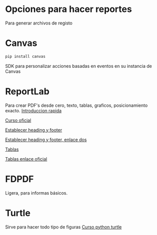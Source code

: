 # Opciones para hacer reportes
Para generar archivos de registo



# Canvas
```bash
pip install canvas
```

SDK para personalizar acciones basadas en eventos en su instancia de Canvas




# ReportLab
Para crear PDF's desde cero, texto, tablas, graficos, posicionamiento exacto.
[Introduccion rapida](https://recursospython.com/guias-y-manuales/crear-documentos-pdf-en-python-con-reportlab/)

[Curso oficial](https://docs.reportlab.com/reportlab/userguide/ch1_intro/)

[Establecer heading y footer](https://www.pkimber.net/howto/python/modules/reportlab/header-footer-landscape.html)

[Establecer heading y footer, enlace dos](https://stackoverflow.com/questions/67702808/add-header-and-footer-to-a-page-using-reportlab#67704457)

[Tablas](https://www.blog.pythonlibrary.org/2010/09/21/reportlab-tables-creating-tables-in-pdfs-with-python/)

[Tablas enlace oficial](https://docs.reportlab.com/reportlab/userguide/ch7_tables/)


# FDPDF
Ligera, para informas básicos.



# Turtle
Sirve para hacer todo tipo de figuras
[Curso python turtle](https://hourofpython.com/una-introduccion-visual-a-python/index.html)
